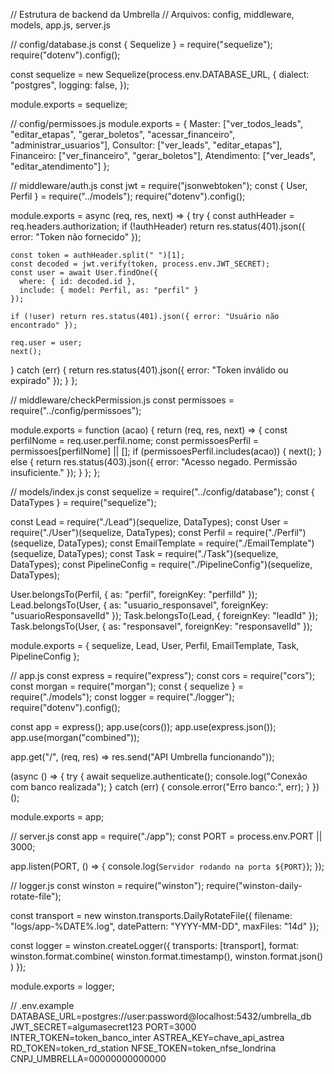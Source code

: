 // Estrutura de backend da Umbrella
// Arquivos: config, middleware, models, app.js, server.js

// config/database.js
const { Sequelize } = require("sequelize");
require("dotenv").config();

const sequelize = new Sequelize(process.env.DATABASE_URL, {
  dialect: "postgres",
  logging: false,
});

module.exports = sequelize;

// config/permissoes.js
module.exports = {
  Master: ["ver_todos_leads", "editar_etapas", "gerar_boletos", "acessar_financeiro", "administrar_usuarios"],
  Consultor: ["ver_leads", "editar_etapas"],
  Financeiro: ["ver_financeiro", "gerar_boletos"],
  Atendimento: ["ver_leads", "editar_atendimento"]
};

// middleware/auth.js
const jwt = require("jsonwebtoken");
const { User, Perfil } = require("../models");
require("dotenv").config();

module.exports = async (req, res, next) => {
  try {
    const authHeader = req.headers.authorization;
    if (!authHeader) return res.status(401).json({ error: "Token não fornecido" });

    const token = authHeader.split(" ")[1];
    const decoded = jwt.verify(token, process.env.JWT_SECRET);
    const user = await User.findOne({
      where: { id: decoded.id },
      include: { model: Perfil, as: "perfil" }
    });

    if (!user) return res.status(401).json({ error: "Usuário não encontrado" });

    req.user = user;
    next();
  } catch (err) {
    return res.status(401).json({ error: "Token inválido ou expirado" });
  }
};

// middleware/checkPermission.js
const permissoes = require("../config/permissoes");

module.exports = function (acao) {
  return (req, res, next) => {
    const perfilNome = req.user.perfil.nome;
    const permissoesPerfil = permissoes[perfilNome] || [];
    if (permissoesPerfil.includes(acao)) {
      next();
    } else {
      return res.status(403).json({ error: "Acesso negado. Permissão insuficiente." });
    }
  };
};

// models/index.js
const sequelize = require("../config/database");
const { DataTypes } = require("sequelize");

const Lead = require("./Lead")(sequelize, DataTypes);
const User = require("./User")(sequelize, DataTypes);
const Perfil = require("./Perfil")(sequelize, DataTypes);
const EmailTemplate = require("./EmailTemplate")(sequelize, DataTypes);
const Task = require("./Task")(sequelize, DataTypes);
const PipelineConfig = require("./PipelineConfig")(sequelize, DataTypes);

User.belongsTo(Perfil, { as: "perfil", foreignKey: "perfilId" });
Lead.belongsTo(User, { as: "usuario_responsavel", foreignKey: "usuarioResponsavelId" });
Task.belongsTo(Lead, { foreignKey: "leadId" });
Task.belongsTo(User, { as: "responsavel", foreignKey: "responsavelId" });

module.exports = {
  sequelize,
  Lead,
  User,
  Perfil,
  EmailTemplate,
  Task,
  PipelineConfig
};

// app.js
const express = require("express");
const cors = require("cors");
const morgan = require("morgan");
const { sequelize } = require("./models");
const logger = require("./logger");
require("dotenv").config();

const app = express();
app.use(cors());
app.use(express.json());
app.use(morgan("combined"));

app.get("/", (req, res) => res.send("API Umbrella funcionando"));

(async () => {
  try {
    await sequelize.authenticate();
    console.log("Conexão com banco realizada");
  } catch (err) {
    console.error("Erro banco:", err);
  }
})();

module.exports = app;

// server.js
const app = require("./app");
const PORT = process.env.PORT || 3000;

app.listen(PORT, () => {
  console.log(`Servidor rodando na porta ${PORT}`);
});

// logger.js
const winston = require("winston");
require("winston-daily-rotate-file");

const transport = new winston.transports.DailyRotateFile({
  filename: "logs/app-%DATE%.log",
  datePattern: "YYYY-MM-DD",
  maxFiles: "14d"
});

const logger = winston.createLogger({
  transports: [transport],
  format: winston.format.combine(
    winston.format.timestamp(),
    winston.format.json()
  )
});

module.exports = logger;

// .env.example
DATABASE_URL=postgres://user:password@localhost:5432/umbrella_db
JWT_SECRET=algumasecret123
PORT=3000
INTER_TOKEN=token_banco_inter
ASTREA_KEY=chave_api_astrea
RD_TOKEN=token_rd_station
NFSE_TOKEN=token_nfse_londrina
CNPJ_UMBRELLA=00000000000000
